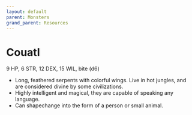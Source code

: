 ```yaml
---
layout: default
parent: Monsters
grand_parent: Resources
---
```


# Couatl

9 HP, 6 STR, 12 DEX, 15 WIL, bite (d6)

- Long, feathered serpents with colorful wings. Live in hot jungles, and are considered divine by some civilizations.
- Highly intelligent and magical, they are capable of speaking any language.
- Can shapechange into the form of a person or small animal.
